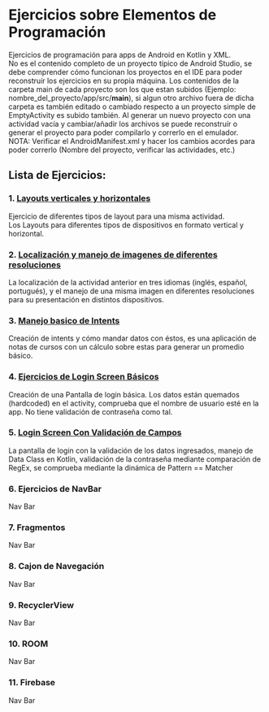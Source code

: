 # Ejercicios sobre Elementos de Programación
Ejercicios de programación para apps de Android en Kotlin y XML.    
No es el contenido completo de un proyecto típico de Android Studio, se debe comprender cómo funcionan los proyectos en el IDE 
para poder reconstruír los ejercicios en su propia máquina. Los contenidos de la carpeta main de cada proyecto
son los que estan subidos (Ejemplo: nombre_del_proyecto/app/src/**main**), si algun otro archivo fuera de dicha carpeta es también editado o cambiado respecto a
un proyecto simple de EmptyActivity es subido también. Al generar un nuevo proyecto con una actividad
vacía y cambiar/añadir los archivos se puede reconstruír o generar el proyecto para poder compilarlo y correrlo en el emulador.    
NOTA: Verificar el AndroidManifest.xml y hacer los cambios acordes para poder correrlo (Nombre del proyecto, verificar las actividades, etc.)
## Lista de Ejercicios:
### 1. [Layouts verticales y horizontales](https://github.com/toXGet/K-Droid/tree/main/Android-Kotlin/Ejercicio1 "Nombre del proyecto: RetoUno")
Ejercicio de diferentes tipos de layout para una misma actividad.    
Los Layouts para diferentes tipos de dispositivos en formato vertical y horizontal.
### 2. [Localización y manejo de imagenes de diferentes resoluciones](https://github.com/toXGet/K-Droid/tree/main/Android-Kotlin/Ejercicio2 "Nombre del proyecto: RetoDos")
La localización de la actividad anterior en tres idiomas (inglés, español, portugués), y el manejo de una misma 
imagen en diferentes resoluciones para su presentación en distintos dispositivos.
### 3. [Manejo basico de Intents](https://github.com/toXGet/K-Droid/tree/main/Android-Kotlin/Ejercicio3 "Nombre del proyecto: Notas")
Creación de intents y cómo mandar datos con éstos, es una aplicación de notas de cursos con un cálculo sobre estas
para generar un promedio básico.
### 4. [Ejercicios de Login Screen Básicos](https://github.com/toXGet/K-Droid/tree/main/Android-Kotlin/Ejercicio4 "Nombre del proyecto: LoginScreenExercices")
Creación de una Pantalla de login básica. Los datos están quemados (hardcoded) en el activity, comprueba que el nombre de usuario esté en la app. No tiene validación de contraseña como tal.
### 5. [Login Screen Con Validación de Campos](https://github.com/toXGet/K-Droid/tree/main/Android-Kotlin/Ejercicio5 "Nombre del proyecto: LoginValidarCampos")
La pantalla de login con la validación de los datos ingresados, manejo de Data Class en Kotlin, validación de la contraseña mediante comparación de RegEx, se comprueba mediante la dinámica de Pattern == Matcher
### 6. Ejercicios de NavBar
Nav Bar
### 7. Fragmentos
Nav Bar
### 8. Cajon de Navegación
Nav Bar
### 9. RecyclerView
Nav Bar
### 10. ROOM
Nav Bar
### 11. Firebase
Nav Bar

